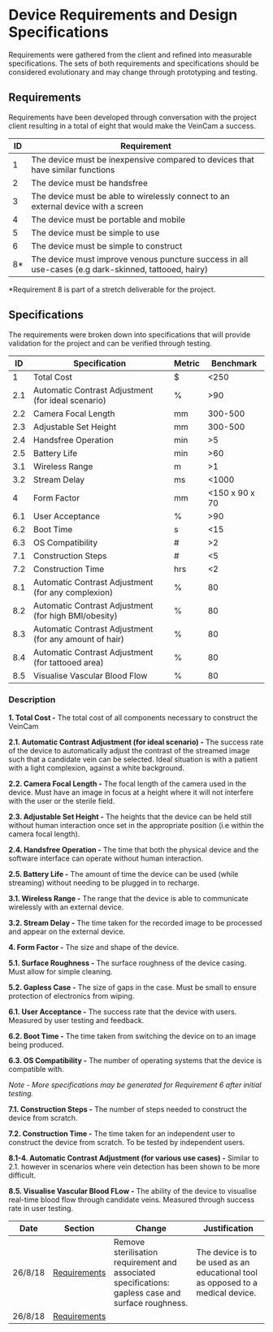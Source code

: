 # Device Requirements and Design Specifications
Requirements were gathered from the client and refined into measurable specifications. The sets of both requirements and specifications should be considered evolutionary and may change through prototyping and testing.

## Requirements
Requirements have been developed through conversation with the project client resulting in a total of eight that would make the VeinCam a success.

| ID | Requirement |
| --- | --- |
| 1 | The device must be inexpensive compared to devices that have similar functions |
| 2 | The device must be handsfree |
| 3 | The device must be able to wirelessly connect to an external device with a screen |
| 4 | The device must be portable and mobile |
| 5 | The device must be simple to use |
| 6 | The device must be simple to construct |
| 8* | The device must improve venous puncture success in all use-cases (e.g dark-skinned, tattooed, hairy) |

*Requirement 8 is part of a stretch deliverable for the project.

## Specifications
The requirements were broken down into specifications that will provide validation for the project and can be verified through testing.

| ID | Specification | Metric | Benchmark |
| --- | --- | --- | --- |
| 1 | Total Cost | $ | <250 |
| 2.1 | Automatic Contrast Adjustment (for ideal scenario) | % | >90 |
| 2.2 | Camera Focal Length | mm | 300-500 |
| 2.3 | Adjustable Set Height | mm | 300-500 |
| 2.4 | Handsfree Operation | min | >5 |
| 2.5 | Battery Life | min | >60 |
| 3.1 | Wireless Range | m | >1 |
| 3.2 | Stream Delay | ms | <1000 |
| 4 | Form Factor | mm | <150 x 90 x 70 |
| 6.1 | User Acceptance | % | >90 |
| 6.2 | Boot Time | s | <15 |
| 6.3 | OS Compatibility | # | >2 |
| 7.1 | Construction Steps | # | <5 |
| 7.2 | Construction Time | hrs | <2 |
| 8.1 | Automatic Contrast Adjustment (for any complexion) | % | 80 |
| 8.2 | Automatic Contrast Adjustment (for high BMI/obesity) | % | 80 |
| 8.3 | Automatic Contrast Adjustment (for any amount of hair) | % | 80 |
| 8.4 | Automatic Contrast Adjustment (for tattooed area) | % | 80 |
| 8.5 | Visualise Vascular Blood Flow | % | 80 |

### Description
**1. Total Cost -** The total cost of all components necessary to construct the VeinCam

**2.1. Automatic Contrast Adjustment (for ideal scenario) -** The success rate of the device to automatically adjust the contrast of the streamed image such that a candidate vein can be selected. Ideal situation is with a patient with a light complexion, against a white background.

**2.2. Camera Focal Length -** The focal length of the camera used in the device. Must have an image in focus at a height where it will not interfere with the user or the sterile field.

**2.3. Adjustable Set Height -** The heights that the device can be held still without human interaction once set in the appropriate position (i.e within the camera focal length).

**2.4. Handsfree Operation -** The time that both the physical device and the software interface can operate without human interaction.

**2.5. Battery Life -** The amount of time the device can be used (while streaming) without needing to be plugged in to recharge.

**3.1. Wireless Range -** The range that the device is able to communicate wirelessly with an external device.

**3.2. Stream Delay -** The time taken for the recorded image to be processed and appear on the external device.

**4. Form Factor -** The size and shape of the device.

**5.1. Surface Roughness -** The surface roughness of the device casing. Must allow for simple cleaning.

**5.2. Gapless Case -** The size of gaps in the case. Must be small to ensure protection of electronics from wiping.

**6.1. User Acceptance -** The success rate that the device with users. Measured by user testing and feedback.

**6.2. Boot Time -** The time taken from switching the device on to an image being produced.

**6.3. OS Compatibility -** The number of operating systems that the device is compatible with.

*Note - More specifications may be generated for Requirement 6 after initial testing.*

**7.1. Construction Steps -** The number of steps needed to construct the device from scratch.

**7.2. Construction Time -** The time taken for an independent user to construct the device from scratch. To be tested by independent users.

**8.1-4. Automatic Contrast Adjustment (for various use cases) -** Similar to 2.1. however in scenarios where vein detection has been shown to be more difficult.

**8.5. Visualise Vascular Blood FLow -** The ability of the device to visualise real-time blood flow through candidate veins. Measured through success rate in user testing.

| Date | Section | Change | Justification |
| --- | --- | --- | --- |
| 26/8/18 | [Requirements](#requirements) | Remove sterilisation requirement and associated specifications: gapless case and surface roughness. | The device is to be used as an educational tool as opposed to a medical device. |
| 26/8/18 | [Requirements](#requirements) |  |  |
